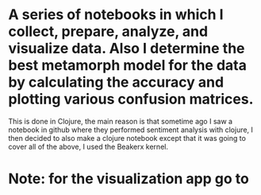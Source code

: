 # A series of notebooks in which I collect, prepare, analyze, and visualize data. Also I determine the best metamorph model for the data by calculating the accuracy and plotting various confusion matrices.

This is done in Clojure, the main reason is that sometime ago I saw a notebook in github where they performed sentiment analysis with clojure, I then decided to also make a clojure notebook except that it was
going to cover all of the above, I used the Beakerx kernel.


# Note: for the visualization app go to 
